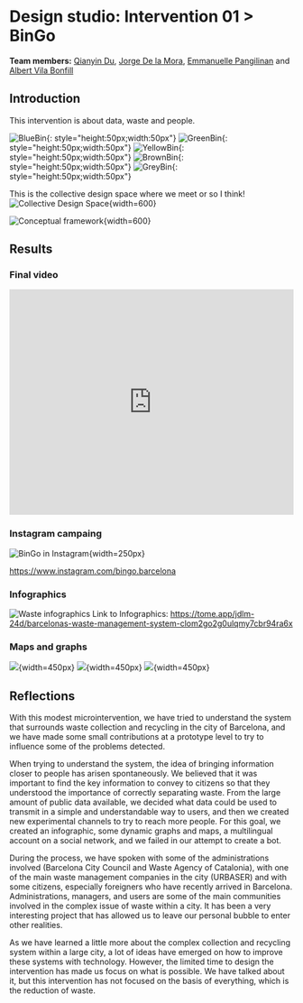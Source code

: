 # Design studio: **Intervention 01 > BinGo**

**Team members:**
[Qianyin Du](https://33dudu.github.io/magicreator/),
[Jorge De la Mora](https://jdlm92.github.io/MDEFsite/),
[Emmanuelle Pangilinan](https://minnie-at-iaac.github.io/)
and [Albert Vila Bonfill](https://avilabon.github.io/MDEF_Albert/)

## Introduction
This intervention is about data, waste and people. 

![BlueBin](../../images/BlueBin.png){: style="height:50px;width:50px"}
![GreenBin](../../images/GreenBin.png){: style="height:50px;width:50px"}
![YellowBin](../../images/YellowBin.png){: style="height:50px;width:50px"}
![BrownBin](../../images/BrownBin.png){: style="height:50px;width:50px"}
![GreyBin](../../images/GreyBin.png){: style="height:50px;width:50px"}

This is the collective design space where we meet or so I think!
![Collective Design Space](../../images/BingoCDS.PNG){width=600}

![Conceptual framework](../../images/BingoConcepts.png){width=600}



## Results
### Final video
<iframe width="100%" height="400px" src="https://www.youtube.com/embed/fhhr1BJ_tmA?si=WUGzP55aOYNgaadA" title="YouTube video player" frameborder="0" allow="accelerometer; autoplay; clipboard-write; encrypted-media; gyroscope; picture-in-picture; web-share" allowfullscreen></iframe>

### Instagram campaing
![BinGo in Instagram](../../images/bingo-qr.jpg){width=250px}

https://www.instagram.com/bingo.barcelona

### Infographics
![Waste infographics](../../images/03-bingoInfogr.jpg)
Link to Infographics: https://tome.app/jdlm-24d/barcelonas-waste-management-system-clom2go2g0ulqmy7cbr94ra6x

### Maps and graphs
![](../../images/BCNPOP-1.gif){width=450px}
![](../../images/EvolutionWaste.gif){width=450px}
![](../../images/WasteTypesEvolution2.gif){width=450px}


## Reflections

With this modest microintervention, we have tried to understand the system that surrounds waste collection and recycling in the city of Barcelona, and we have made some small contributions at a prototype level to try to influence some of the problems detected.

When trying to understand the system, the idea of bringing information closer to people has arisen spontaneously. We believed that it was important to find the key information to convey to citizens so that they understood the importance of correctly separating waste. From the large amount of public data available, we decided what data could be used to transmit in a simple and understandable way to users, and then we created new experimental channels to try to reach more people. For this goal, we created an infographic, some dynamic graphs and maps, a multilingual account on a social network, and we failed in our attempt to create a bot.

During the process, we have spoken with some of the administrations involved (Barcelona City Council and Waste Agency of Catalonia), with one of the main waste management companies in the city (URBASER) and with some citizens, especially foreigners who have recently arrived in Barcelona. Administrations, managers, and users are some of the main communities involved in the complex issue of waste within a city. It has been a very interesting project that has allowed us to leave our personal bubble to enter other realities.

As we have learned a little more about the complex collection and recycling system within a large city, a lot of ideas have emerged on how to improve these systems with technology. However, the limited time to design the intervention has made us focus on what is possible. We have talked about it, but this intervention has not focused on the basis of everything, which is the reduction of waste.
